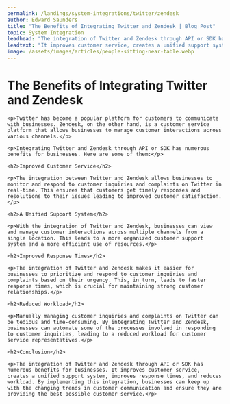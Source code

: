```yaml
---
permalink: /landings/system-integrations/twitter/zendesk
author: Edward Saunders
title: "The Benefits of Integrating Twitter and Zendesk | Blog Post"
topic: System Integration
leadhead: "The integration of Twitter and Zendesk through API or SDK has numerous benefits for businesses"
leadtext: "It improves customer service, creates a unified support system, improves response times, and reduces workload. By implementing this integration, businesses can keep up with the changing trends in customer communication and ensure they are providing the best possible customer service."
image: /assets/images/articles/people-sitting-near-table.webp
---
```

<div class="arttext">
	<h1>The Benefits of Integrating Twitter and Zendesk</h1>

	<p>Twitter has become a popular platform for customers to communicate with businesses. Zendesk, on the other hand, is a customer service platform that allows businesses to manage customer interactions across various channels.</p>

	<p>Integrating Twitter and Zendesk through API or SDK has numerous benefits for businesses. Here are some of them:</p>

	<h2>Improved Customer Service</h2>

	<p>The integration between Twitter and Zendesk allows businesses to monitor and respond to customer inquiries and complaints on Twitter in real-time. This ensures that customers get timely responses and resolutions to their issues leading to improved customer satisfaction.</p>

	<h2>A Unified Support System</h2>

	<p>With the integration of Twitter and Zendesk, businesses can view and manage customer interactions across multiple channels from a single location. This leads to a more organized customer support system and a more efficient use of resources.</p>

	<h2>Improved Response Times</h2>

	<p>The integration of Twitter and Zendesk makes it easier for businesses to prioritize and respond to customer inquiries and complaints based on their urgency. This, in turn, leads to faster response times, which is crucial for maintaining strong customer relationships.</p>

	<h2>Reduced Workload</h2>

	<p>Manually managing customer inquiries and complaints on Twitter can be tedious and time-consuming. By integrating Twitter and Zendesk, businesses can automate some of the processes involved in responding to customer inquiries, leading to a reduced workload for customer service representatives.</p>

	<h2>Conclusion</h2>

	<p>The integration of Twitter and Zendesk through API or SDK has numerous benefits for businesses. It improves customer service, creates a unified support system, improves response times, and reduces workload. By implementing this integration, businesses can keep up with the changing trends in customer communication and ensure they are providing the best possible customer service.</p>

</div>